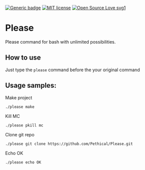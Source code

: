 [![Generic badge](https://img.shields.io/badge/CONTRIBUTORS-WELCOME-GREEN.svg)](https://github.com/Pethical/Please)
[![MIT license](https://img.shields.io/badge/License-MIT-blue.svg)](https://lbesson.mit-license.org/)
[![Open Source Love svg1](https://badges.frapsoft.com/os/v1/open-source.svg?v=103)](https://github.com/Pethical/Please)

# Please
Please command for bash with unlimited possibilities.

## How to use

Just type the `please` command before the your original command

## Usage samples:

Make project
```
./please make
```

Kill MC
```
./please pkill mc
```

Clone git repo
```
./please git clone https://github.com/Pethical/Please.git
```

Echo OK
```
./please echo OK
```


